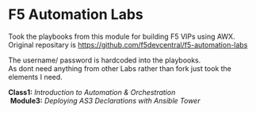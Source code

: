F5 Automation Labs
==================

Took the playbooks from this module for building F5 VIPs using AWX.
Original repositary is https://github.com/f5devcentral/f5-automation-labs

The username/ password is hardcoded into the playbooks.\
As dont need anything from other Labs rather than fork just took the elements I need.

**Class1:** *Introduction to Automation & Orchestration*\
&nbsp;**Module3:** *Deploying AS3 Declarations with Ansible Tower*

